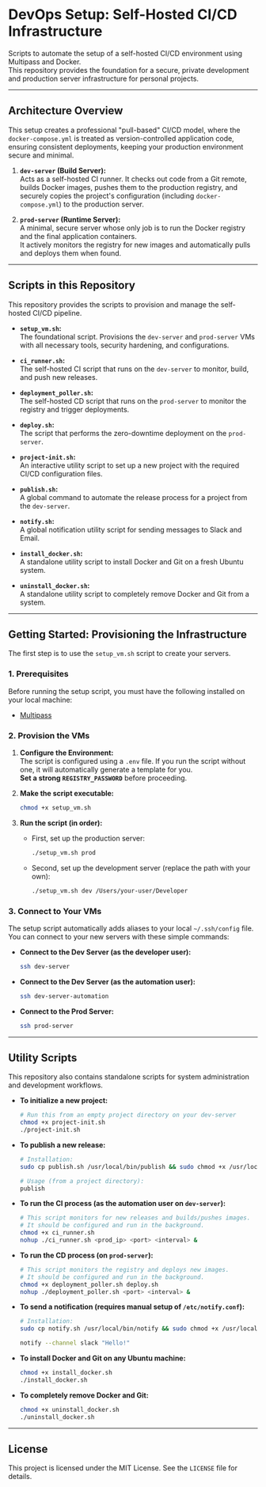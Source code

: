 # DevOps Setup: Self-Hosted CI/CD Infrastructure

Scripts to automate the setup of a self-hosted CI/CD environment using Multipass and Docker.  
This repository provides the foundation for a secure, private development and production server infrastructure for personal projects.

---

## Architecture Overview

This setup creates a professional "pull-based" CI/CD model, where the `docker-compose.yml` is treated as version-controlled application code, ensuring consistent deployments, keeping your production environment secure and minimal.

1. **`dev-server` (Build Server):**  
   Acts as a self-hosted CI runner. It checks out code from a Git remote, builds Docker images, pushes them to the production registry, and securely copies the project's configuration (including `docker-compose.yml`) to the production server.

2. **`prod-server` (Runtime Server):**  
   A minimal, secure server whose only job is to run the Docker registry and the final application containers.  
   It actively monitors the registry for new images and automatically pulls and deploys them when found.

---

## Scripts in this Repository

This repository provides the scripts to provision and manage the self-hosted CI/CD pipeline.

- **`setup_vm.sh`:**  
  The foundational script. Provisions the `dev-server` and `prod-server` VMs with all necessary tools, security hardening, and configurations.

- **`ci_runner.sh`:**  
  The self-hosted CI script that runs on the `dev-server` to monitor, build, and push new releases.

- **`deployment_poller.sh`:**  
  The self-hosted CD script that runs on the `prod-server` to monitor the registry and trigger deployments.

- **`deploy.sh`:**  
  The script that performs the zero-downtime deployment on the `prod-server`.

- **`project-init.sh`:**  
  An interactive utility script to set up a new project with the required CI/CD configuration files.

- **`publish.sh`:**  
  A global command to automate the release process for a project from the `dev-server`.

- **`notify.sh`:**  
  A global notification utility script for sending messages to Slack and Email.

- **`install_docker.sh`:**  
  A standalone utility script to install Docker and Git on a fresh Ubuntu system.

- **`uninstall_docker.sh`:**  
  A standalone utility script to completely remove Docker and Git from a system.

---

## Getting Started: Provisioning the Infrastructure

The first step is to use the `setup_vm.sh` script to create your servers.

### 1. Prerequisites

Before running the setup script, you must have the following installed on your local machine:

- [Multipass](https://canonical.com/multipass/install)

### 2. Provision the VMs

1. **Configure the Environment:**  
   The script is configured using a `.env` file. If you run the script without one, it will automatically generate a template for you.  
   **Set a strong `REGISTRY_PASSWORD`** before proceeding.

2. **Make the script executable:**

   ```bash
   chmod +x setup_vm.sh
   ```

3. **Run the script (in order):**

   - First, set up the production server:

     ```bash
     ./setup_vm.sh prod
     ```

   - Second, set up the development server (replace the path with your own):

     ```bash
     ./setup_vm.sh dev /Users/your-user/Developer
     ```

### 3. Connect to Your VMs

The setup script automatically adds aliases to your local `~/.ssh/config` file. You can connect to your new servers with these simple commands:

- **Connect to the Dev Server (as the developer user):**

  ```bash
  ssh dev-server
  ```

- **Connect to the Dev Server (as the automation user):**

  ```bash
  ssh dev-server-automation
  ```

- **Connect to the Prod Server:**

  ```bash
  ssh prod-server
  ```

---

## Utility Scripts

This repository also contains standalone scripts for system administration and development workflows.

- **To initialize a new project:**

  ```bash
  # Run this from an empty project directory on your dev-server
  chmod +x project-init.sh
  ./project-init.sh
  ```

- **To publish a new release:**

  ```bash
  # Installation:
  sudo cp publish.sh /usr/local/bin/publish && sudo chmod +x /usr/local/bin/publish

  # Usage (from a project directory):
  publish
  ```

- **To run the CI process (as the automation user on `dev-server`):**

  ```bash
  # This script monitors for new releases and builds/pushes images.
  # It should be configured and run in the background.
  chmod +x ci_runner.sh
  nohup ./ci_runner.sh <prod_ip> <port> <interval> &
  ```

- **To run the CD process (on `prod-server`):**

  ```bash
  # This script monitors the registry and deploys new images.
  # It should be configured and run in the background.
  chmod +x deployment_poller.sh deploy.sh
  nohup ./deployment_poller.sh <port> <interval> &
  ```

- **To send a notification (requires manual setup of `/etc/notify.conf`):**

  ```bash
  # Installation:
  sudo cp notify.sh /usr/local/bin/notify && sudo chmod +x /usr/local/bin/notify

  notify --channel slack "Hello!"
  ```

- **To install Docker and Git on any Ubuntu machine:**

  ```bash
  chmod +x install_docker.sh
  ./install_docker.sh
  ```

- **To completely remove Docker and Git:**

  ```bash
  chmod +x uninstall_docker.sh
  ./uninstall_docker.sh
  ```

---

## License

This project is licensed under the MIT License. See the `LICENSE` file for details.

